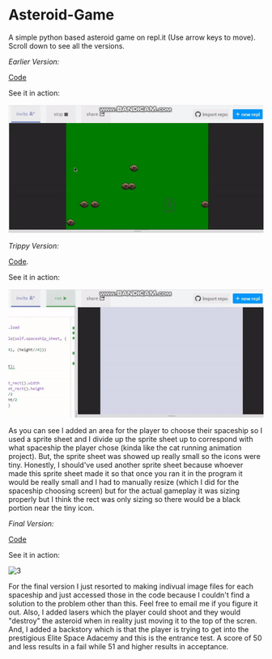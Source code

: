 # Asteroid-Game
A simple python based asteroid game on repl.it (Use arrow keys to move). Scroll down to see all the versions.

*Earlier Version:*

[Code](https://github.com/BOLTZZ/Asteroid-Game/blob/master/Code%20(Earlier%20Version).md)

See it in action:

![1](https://github.com/BOLTZZ/Asteroid-Game/blob/master/ezgif.com-video-to-gif.gif)

*Trippy Version:*

[Code](). 

See it in action:

![2](https://github.com/BOLTZZ/Asteroid-Game/blob/master/trippyVers.gif)

As you can see I added an area for the player to choose their spaceship so I used a sprite sheet and I divide up the sprite sheet up to correspond with what spaceship the player chose (kinda like the cat running animation project). But, the sprite sheet was showed up really small so the icons were tiny. Honestly, I should've used another sprite sheet because whoever made this sprite sheet made it so that once you ran it in the program it would be really small and I had to manually resize (which I did for the spaceship choosing screen) but for the actual gameplay it was sizing properly but I think the rect was only sizing so there would be a black portion near the tiny icon.

*Final Version:*

[Code]()

See it in action:

![3]()

For the final version I just resorted to making indivual image files for each spaceship and just accessed those in the code because I couldn't find a solution to the problem other than this. Feel free to email me if you figure it out. Also, I added lasers which the player could shoot and they would "destroy" the asteroid when in reality just moving it to the top of the scren. And, I added a backstory which is that the player is trying to get into the prestigious Elite Space Adacemy and this is the entrance test. A score of 50 and less results in a fail while 51 and higher results in acceptance.
